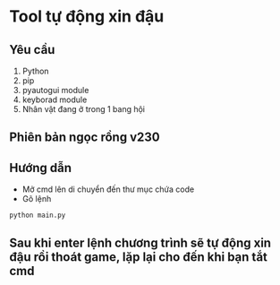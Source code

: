 # Tool tự động xin đậu
## Yêu cầu
1. Python
2. pip
3. pyautogui module
4. keyborad module
5. Nhân vật đang ở trong 1 bang hội
## Phiên bản ngọc rồng v230
## Hướng dẫn
- Mở cmd lên di chuyển đến thư mục chứa code
- Gõ lệnh
```sh
python main.py
```
## Sau khi enter lệnh chương trình sẽ tự động xin đậu rồi thoát game, lặp lại cho đến khi bạn tắt cmd

